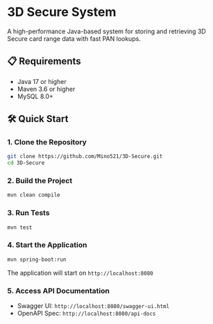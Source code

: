 # 3D Secure System

A high-performance Java-based system for storing and retrieving 3D Secure card range data with fast PAN lookups.

## 📋 Requirements

- Java 17 or higher
- Maven 3.6 or higher
- MySQL 8.0+

## 🛠️ Quick Start

### 1. Clone the Repository

```bash
git clone https://github.com/Mino521/3D-Secure.git
cd 3D-Secure
```

### 2. Build the Project

```bash
mvn clean compile
```

### 3. Run Tests

```bash
mvn test
```

### 4. Start the Application

```bash
mvn spring-boot:run
```

The application will start on `http://localhost:8080`

### 5. Access API Documentation

- Swagger UI: `http://localhost:8080/swagger-ui.html`
- OpenAPI Spec: `http://localhost:8080/api-docs`